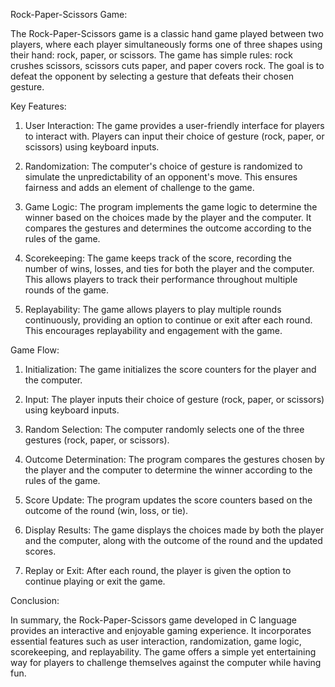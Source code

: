 Rock-Paper-Scissors Game:

The Rock-Paper-Scissors game is a classic hand game played between two players, where each player simultaneously forms one of three shapes using their hand: rock, paper, or scissors. The game has simple rules: rock crushes scissors, scissors cuts paper, and paper covers rock. The goal is to defeat the opponent by selecting a gesture that defeats their chosen gesture.

Key Features:

1. User Interaction: The game provides a user-friendly interface for players to interact with. Players can input their choice of gesture (rock, paper, or scissors) using keyboard inputs.

2. Randomization: The computer's choice of gesture is randomized to simulate the unpredictability of an opponent's move. This ensures fairness and adds an element of challenge to the game.

3. Game Logic: The program implements the game logic to determine the winner based on the choices made by the player and the computer. It compares the gestures and determines the outcome according to the rules of the game.

4. Scorekeeping: The game keeps track of the score, recording the number of wins, losses, and ties for both the player and the computer. This allows players to track their performance throughout multiple rounds of the game.

5. Replayability: The game allows players to play multiple rounds continuously, providing an option to continue or exit after each round. This encourages replayability and engagement with the game.

Game Flow:

1. Initialization: The game initializes the score counters for the player and the computer.

2. Input: The player inputs their choice of gesture (rock, paper, or scissors) using keyboard inputs.

3. Random Selection: The computer randomly selects one of the three gestures (rock, paper, or scissors).

4. Outcome Determination: The program compares the gestures chosen by the player and the computer to determine the winner according to the rules of the game.

5. Score Update: The program updates the score counters based on the outcome of the round (win, loss, or tie).

6. Display Results: The game displays the choices made by both the player and the computer, along with the outcome of the round and the updated scores.

7. Replay or Exit: After each round, the player is given the option to continue playing or exit the game.

Conclusion:

In summary, the Rock-Paper-Scissors game developed in C language provides an interactive and enjoyable gaming experience. It incorporates essential features such as user interaction, randomization, game logic, scorekeeping, and replayability. The game offers a simple yet entertaining way for players to challenge themselves against the computer while having fun.
